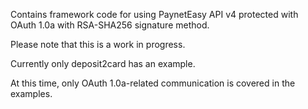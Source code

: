 Contains framework code for using PaynetEasy API v4 protected with OAuth 1.0a
with RSA-SHA256 signature method.

Please note that this is a work in progress.

Currently only deposit2card has an example.

At this time, only OAuth 1.0a-related communication is covered in the examples.

